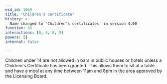 ```yaml
---
esd_id: 1069
title: "Children's certificate"
history: >-
  Name changed to 'Children's certificates' in version 4.00
function: 83
interactions: [0, 4, 8, 9]
powers: []
internal: false

---
```


Children under 14 are not allowed in bars in public houses or hotels unless a Children's Certificate has been granted.  This allows them to sit at a table and have a meal at any time between 11am and 8pm in the area approved by the Licensing Board.


